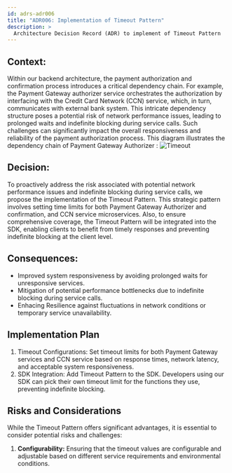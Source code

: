 ```yaml
---
id: adrs-adr006
title: "ADR006: Implementation of Timeout Pattern"
description: >
  Architecture Decision Record (ADR) to implement of Timeout Pattern
---
```


## Context:

Within our backend architecture, the payment authorization and confirmation process introduces a critical dependency chain. For example, the Payment Gateway authorizer service orchestrates the authorization by interfacing with the Credit Card Network (CCN) service, which, in turn, communicates with external bank system. This intricate dependency structure poses a potential risk of network performance issues, leading to prolonged waits and indefinite blocking during service calls. Such challenges can significantly impact the overall responsiveness and reliability of the payment authorization process.
This diagram illustrates the dependency chain of Payment Gateway Authorizer : 
![Timeout](https://github.com/pns-si5-al-course/al-newbank-23-24-al-23-24-b-v5/blob/main/images/timeout.png)

## Decision:

To proactively address the risk associated with potential network performance issues and indefinite blocking during service calls, we propose the implementation of the Timeout Pattern. This strategic pattern involves setting time limits for both Payment Gateway Authorizer and confirmation, and CCN service microservices. Also, to ensure comprehensive coverage, the Timeout Pattern will be integrated into the SDK, enabling clients to benefit from timely responses and preventing indefinite blocking at the client level.

## Consequences:

* Improved system responsiveness by avoiding prolonged waits for unresponsive services.
* Mitigation of potential performance bottlenecks due to indefinite blocking during service calls.
* Enhacing Resilience against fluctuations in network conditions or temporary service unavailability.
  
## Implementation Plan

1. Timeout Configurations: Set timeout limits for both Payment Gateway services and CCN service based on response times, network latency, and acceptable system responsiveness.
2. SDK Integration: Add Timeout Pattern to the SDK. Developers using our SDK can pick their own timeout limit for the functions they use, preventing indefinite blocking.

## Risks and Considerations
While the Timeout Pattern offers significant advantages, it is essential to consider potential risks and challenges:
1. **Configurability:** Ensuring that the timeout values are configurable and adjustable based on different service requirements and environmental conditions.
